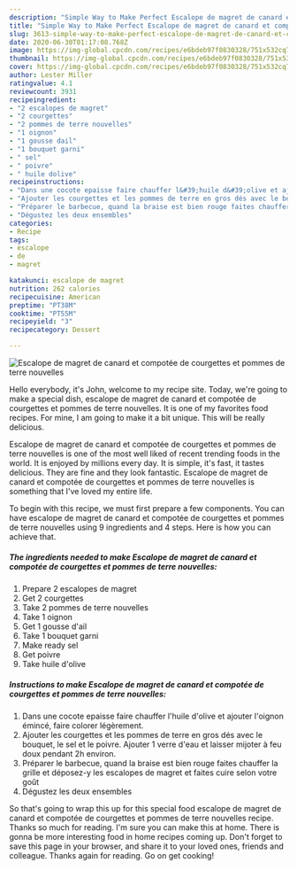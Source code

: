 ```yaml
---
description: "Simple Way to Make Perfect Escalope de magret de canard et compotée de courgettes et pommes de terre nouvelles"
title: "Simple Way to Make Perfect Escalope de magret de canard et compotée de courgettes et pommes de terre nouvelles"
slug: 3613-simple-way-to-make-perfect-escalope-de-magret-de-canard-et-compotee-de-courgettes-et-pommes-de-terre-nouvelles
date: 2020-06-30T01:17:08.768Z
image: https://img-global.cpcdn.com/recipes/e6bdeb97f0830328/751x532cq70/escalope-de-magret-de-canard-et-compotee-de-courgettes-et-pommes-de-terre-nouvelles-photo-principale-de-la-recette.jpg
thumbnail: https://img-global.cpcdn.com/recipes/e6bdeb97f0830328/751x532cq70/escalope-de-magret-de-canard-et-compotee-de-courgettes-et-pommes-de-terre-nouvelles-photo-principale-de-la-recette.jpg
cover: https://img-global.cpcdn.com/recipes/e6bdeb97f0830328/751x532cq70/escalope-de-magret-de-canard-et-compotee-de-courgettes-et-pommes-de-terre-nouvelles-photo-principale-de-la-recette.jpg
author: Lester Miller
ratingvalue: 4.1
reviewcount: 3931
recipeingredient:
- "2 escalopes de magret"
- "2 courgettes"
- "2 pommes de terre nouvelles"
- "1 oignon"
- "1 gousse dail"
- "1 bouquet garni"
- " sel"
- " poivre"
- " huile dolive"
recipeinstructions:
- "Dans une cocote epaisse faire chauffer l&#39;huile d&#39;olive et ajouter l&#39;oignon émincé, faire colorer légèrement."
- "Ajouter les courgettes et les pommes de terre en gros dés avec le bouquet, le sel et le poivre. Ajouter 1 verre d&#39;eau et laisser mijoter à feu doux pendant 2h environ."
- "Préparer le barbecue, quand la braise est bien rouge faites chauffer la grille et déposez-y les escalopes de magret et faites cuire selon votre goût"
- "Dégustez les deux ensembles"
categories:
- Recipe
tags:
- escalope
- de
- magret

katakunci: escalope de magret 
nutrition: 262 calories
recipecuisine: American
preptime: "PT38M"
cooktime: "PT55M"
recipeyield: "3"
recipecategory: Dessert

---
```



![Escalope de magret de canard et compotée de courgettes et pommes de terre nouvelles](https://img-global.cpcdn.com/recipes/e6bdeb97f0830328/751x532cq70/escalope-de-magret-de-canard-et-compotee-de-courgettes-et-pommes-de-terre-nouvelles-photo-principale-de-la-recette.jpg)

Hello everybody, it's John, welcome to my recipe site. Today, we're going to make a special dish, escalope de magret de canard et compotée de courgettes et pommes de terre nouvelles. It is one of my favorites food recipes. For mine, I am going to make it a bit unique. This will be really delicious.



Escalope de magret de canard et compotée de courgettes et pommes de terre nouvelles is one of the most well liked of recent trending foods in the world. It is enjoyed by millions every day. It is simple, it's fast, it tastes delicious. They are fine and they look fantastic. Escalope de magret de canard et compotée de courgettes et pommes de terre nouvelles is something that I've loved my entire life.


To begin with this recipe, we must first prepare a few components. You can have escalope de magret de canard et compotée de courgettes et pommes de terre nouvelles using 9 ingredients and 4 steps. Here is how you can achieve that.

<!--inarticleads1-->

##### The ingredients needed to make Escalope de magret de canard et compotée de courgettes et pommes de terre nouvelles:

1. Prepare 2 escalopes de magret
1. Get 2 courgettes
1. Take 2 pommes de terre nouvelles
1. Take 1 oignon
1. Get 1 gousse d&#39;ail
1. Take 1 bouquet garni
1. Make ready  sel
1. Get  poivre
1. Take  huile d&#39;olive




<!--inarticleads2-->

##### Instructions to make Escalope de magret de canard et compotée de courgettes et pommes de terre nouvelles:

1. Dans une cocote epaisse faire chauffer l&#39;huile d&#39;olive et ajouter l&#39;oignon émincé, faire colorer légèrement.
1. Ajouter les courgettes et les pommes de terre en gros dés avec le bouquet, le sel et le poivre. Ajouter 1 verre d&#39;eau et laisser mijoter à feu doux pendant 2h environ.
1. Préparer le barbecue, quand la braise est bien rouge faites chauffer la grille et déposez-y les escalopes de magret et faites cuire selon votre goût
1. Dégustez les deux ensembles




So that's going to wrap this up for this special food escalope de magret de canard et compotée de courgettes et pommes de terre nouvelles recipe. Thanks so much for reading. I'm sure you can make this at home. There is gonna be more interesting food in home recipes coming up. Don't forget to save this page in your browser, and share it to your loved ones, friends and colleague. Thanks again for reading. Go on get cooking!
